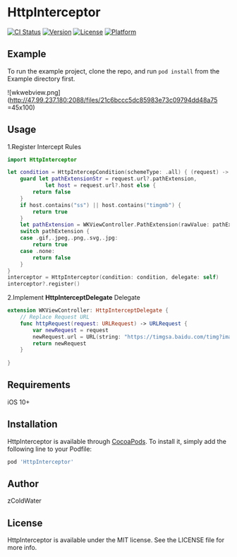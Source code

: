 # HttpInterceptor

[![CI Status](https://img.shields.io/travis/1486297824@qq.com/HttpInterceptor.svg?style=flat)](https://travis-ci.org/1486297824@qq.com/HttpInterceptor)
[![Version](https://img.shields.io/cocoapods/v/HttpInterceptor.svg?style=flat)](https://cocoapods.org/pods/HttpInterceptor)
[![License](https://img.shields.io/cocoapods/l/HttpInterceptor.svg?style=flat)](https://cocoapods.org/pods/HttpInterceptor)
[![Platform](https://img.shields.io/cocoapods/p/HttpInterceptor.svg?style=flat)](https://cocoapods.org/pods/HttpInterceptor)

## Example

To run the example project, clone the repo, and run `pod install` from the Example directory first.

![wkwebview.png](http://47.99.237.180:2088/files/21c6bccc5dc85983e73c09794dd48a75 =45x100)


## Usage

1.Register Intercept Rules
```swift
import HttpInterceptor

let condition = HttpIntercepCondition(schemeType: .all) { (request) -> Bool in
    guard let pathExtensionStr = request.url?.pathExtension,
            let host = request.url?.host else {
        return false
    }
    if host.contains("ss") || host.contains("timgmb") {
        return true
    }
    let pathExtension = WKViewController.PathExtension(rawValue: pathExtensionStr)
    switch pathExtension {
    case .gif,.jpeg,.png,.svg,.jpg:
        return true
    case .none:
        return false
    }
}
interceptor = HttpInterceptor(condition: condition, delegate: self)
interceptor?.register()
```

2.Implement **HttpInterceptDelegate** Delegate
```swift
extension WKViewController: HttpInterceptDelegate {
    // Replace Request URL
    func httpRequest(request: URLRequest) -> URLRequest {
        var newRequest = request
        newRequest.url = URL(string: "https://timgsa.baidu.com/timg?image&quality=80&size=b9999_10000&sec=1577182928067&di=4a039119f074e775880d33ee7589e556&imgtype=0&src=http%3A%2F%2Fimg.mp.itc.cn%2Fupload%2F20170307%2Fc1529f8154f949ef83abee83f6d5ece7.jpg")!
        return newRequest
    }
    
}
```


## Requirements

iOS 10+

## Installation

HttpInterceptor is available through [CocoaPods](https://cocoapods.org). To install
it, simply add the following line to your Podfile:

```ruby
pod 'HttpInterceptor'
```

## Author

zColdWater

## License

HttpInterceptor is available under the MIT license. See the LICENSE file for more info.

